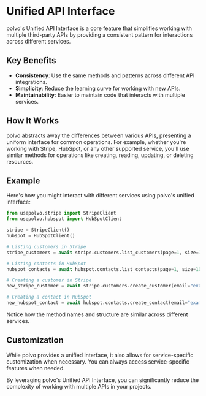 # Unified API Interface

polvo's Unified API Interface is a core feature that simplifies working with multiple third-party APIs by providing a consistent pattern for interactions across different services.

## Key Benefits

- **Consistency**: Use the same methods and patterns across different API integrations.
- **Simplicity**: Reduce the learning curve for working with new APIs.
- **Maintainability**: Easier to maintain code that interacts with multiple services.

## How It Works

polvo abstracts away the differences between various APIs, presenting a uniform interface for common operations. For example, whether you're working with Stripe, HubSpot, or any other supported service, you'll use similar methods for operations like creating, reading, updating, or deleting resources.

## Example

Here's how you might interact with different services using polvo's unified interface:

```python
from usepolvo.stripe import StripeClient
from usepolvo.hubspot import HubSpotClient

stripe = StripeClient()
hubspot = HubSpotClient()

# Listing customers in Stripe
stripe_customers = await stripe.customers.list_customers(page=1, size=10)

# Listing contacts in HubSpot
hubspot_contacts = await hubspot.contacts.list_contacts(page=1, size=10)

# Creating a customer in Stripe
new_stripe_customer = await stripe.customers.create_customer(email="example@email.com")

# Creating a contact in HubSpot
new_hubspot_contact = await hubspot.contacts.create_contact(email="example@email.com")
```

Notice how the method names and structure are similar across different services.

## Customization

While polvo provides a unified interface, it also allows for service-specific customization when necessary. You can always access service-specific features when needed.

By leveraging polvo's Unified API Interface, you can significantly reduce the complexity of working with multiple APIs in your projects.